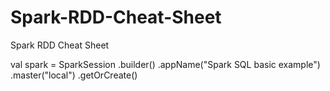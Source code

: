 # Spark-RDD-Cheat-Sheet
Spark RDD Cheat Sheet

val spark = SparkSession
  .builder()
  .appName("Spark SQL basic example")
  .master("local")
  .getOrCreate()
